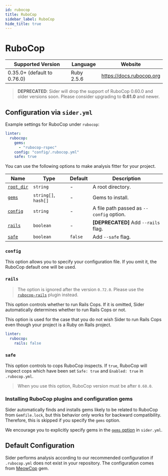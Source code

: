 ```yaml
---
id: rubocop
title: RuboCop
sidebar_label: RuboCop
hide_title: true
---
```


# RuboCop

| Supported Version           | Language   | Website                  |
| --------------------------- | ---------- | ------------------------ |
| 0.35.0+ (default to 0.76.0) | Ruby 2.5.6 | https://docs.rubocop.org |

> **DEPRECATED**: Sider will drop the support of RuboCop 0.60.0 and older versions soon. Please consider upgrading to **0.61.0** and newer.

## Configuration via `sider.yml`

Example settings for RuboCop under `rubocop`:

```yaml
linter:
  rubocop:
    gems:
      - "rubocop-rspec"
    config: "config/.rubocop.yml"
    safe: true
```

You can use the following options to make analysis fitter for your project.

| Name                                                                        | Type                 | Default | Description                              |
| --------------------------------------------------------------------------- | -------------------- | ------- | ---------------------------------------- |
| [`root_dir`](../../getting-started/custom-configuration.md#root_dir-option) | `string`             | -       | A root directory.                        |
| [`gems`](../../getting-started/custom-configuration.md#gems-option)         | `string[]`, `hash[]` | -       | Gems to install.                         |
| [`config`](#config)                                                         | `string`             | -       | A file path passed as `--config` option. |
| [`rails`](#rails)                                                           | `boolean`            | -       | **[DEPRECATED]** Add `--rails` flag.     |
| [`safe`](#safe)                                                             | `boolean`            | `false` | Add `--safe` flag.                       |

### `config`

This option allows you to specify your configuration file. If you omit it, the RuboCop default one will be used.

### `rails`

> The option is ignored after the version `0.72.0`. Please use the [`rubocop-rails`](https://github.com/rubocop-hq/rubocop-rails) plugin instead.

This option controls whether to run Rails Cops. If it is omitted, Sider automatically determines whether to run Rails Cops or not.

This option is used for the case that you do not wish Sider to run Rails Cops even though your project is a Ruby on Rails project.

```yaml
linter:
  rubocop:
    rails: false
```

### `safe`

This option controls to cops RuboCop inspects. If `true`, RuboCop will inspect cops which have been set `Safe: true` and `Enabled: true` in `.rubocop.yml`.

> When you use this option, RuboCop version must be after `0.60.0`.

### Installing RuboCop plugins and configuration gems

Sider automatically finds and installs gems likely to be related to RuboCop from `Gemfile.lock`, but this behavior only works for backward compatibility. Therefore, this is skipped if you specify the `gems` option.

We encourage you to explicitly specify gems in the [`gems` option](../../getting-started/custom-configuration.md#gems-option) in `sider.yml`.

## Default Configuration

Sider performs analysis according to our recommended configuration if `.rubocop.yml` does not exist in your repository. The configuration comes from [MeowCop](https://github.com/sider/meowcop) gem.
